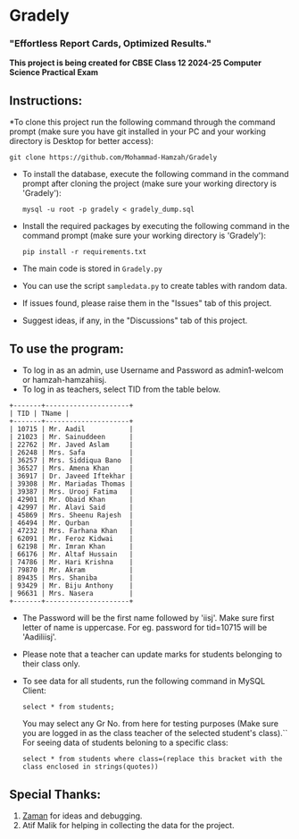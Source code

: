 # Gradely
### "Effortless Report Cards, Optimized Results."


**This project is being created for CBSE Class 12 2024-25 Computer Science Practical Exam**


## Instructions:
*To clone this project run the following command through the command prompt (make sure you have git installed in your PC and your working directory is Desktop for better access):

	git clone https://github.com/Mohammad-Hamzah/Gradely
	
* To install the database, execute the following command in the command prompt after cloning the project (make sure your working directory is 'Gradely'):

	`mysql -u root -p gradely < gradely_dump.sql`

* Install the required packages by executing the following command in the command prompt (make sure your working directory is 'Gradely'):

	`pip install -r requirements.txt`
	
* The main code is stored in `Gradely.py`
* You can use the script `sampledata.py` to create tables with random data.
* If issues found, please raise them in the "Issues" tab of this project.
* Suggest ideas, if any, in the "Discussions" tab of this project.

## To use the program:
* To log in as an admin, use Username and Password as admin1-welcom or hamzah-hamzahiisj.
* To log in as teachers, select TID from the table below.
```
+-------+---------------------+
| TID | TName |
+-------+---------------------+
| 10715 | Mr. Aadil 	      |
| 21023 | Mr. Sainuddeen      |
| 22762 | Mr. Javed Aslam     |
| 26248 | Mrs. Safa           |
| 36257 | Mrs. Siddiqua Bano  |
| 36527 | Mrs. Amena Khan     |
| 36917 | Dr. Javeed Iftekhar |
| 39308 | Mr. Mariadas Thomas |
| 39387 | Mrs. Urooj Fatima   |
| 42901 | Mr. Obaid Khan      |
| 42997 | Mr. Alavi Said      |
| 45869 | Mrs. Sheenu Rajesh  |
| 46494 | Mr. Qurban          |
| 47232 | Mrs. Farhana Khan   |
| 62091 | Mr. Feroz Kidwai    |
| 62198 | Mr. Imran Khan      |
| 66176 | Mr. Altaf Hussain   |
| 74786 | Mr. Hari Krishna    |
| 79870 | Mr. Akram           |
| 89435 | Mrs. Shaniba        |
| 93429 | Mr. Biju Anthony    |
| 96631 | Mrs. Nasera         |
+-------+---------------------+
```
* The Password will be the first name followed by 'iisj'. Make sure first letter of name is uppercase. For eg. password for tid=10715 will be 'Aadiliisj'.
* Please note that a teacher can update marks for students belonging to their class only.
* To see data for all students, run the following command in MySQL Client:
  
  `select * from students;`
  
  You may select any Gr No. from here for testing purposes (Make sure you are logged in as the class teacher of the selected student's class).``
  For seeing data of students beloning to a specific class:
  
  `select * from students where class=(replace this bracket with the class enclosed in strings(quotes))`
  
  
## Special Thanks:
1. [Zaman](https://github.com/infrared-o8/) for ideas and debugging.
2. Atif Malik for helping in collecting the data for the project.
